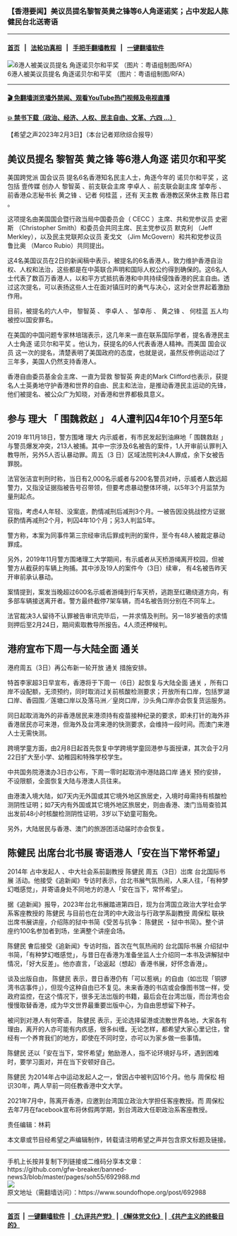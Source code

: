 ### 【香港要闻】美议员提名黎智英黄之锋等6人角逐诺奖；占中发起人陈健民台北送寄语
------------------------

#### [首页](https://github.com/gfw-breaker/banned-news3/blob/master/README.md) &nbsp;&nbsp;|&nbsp;&nbsp; [法轮功真相](https://github.com/begood0513/basic/blob/master/README.md)  &nbsp;&nbsp;|&nbsp;&nbsp; [手把手翻墙教程](https://github.com/gfw-breaker/guides/wiki)  &nbsp;&nbsp;|&nbsp;&nbsp; [一键翻墙软件](https://github.com/gfw-breaker/nogfw/blob/master/README.md)  



<div><img alt="6港人被美议员提名 角逐诺贝尔和平奖 （图片：粤语组制图/RFA）" src="https://img.soundofhope.org/2023-02/334cd7a4-a5dc-4739-a055-cff8be8ed5c4-1675395698962.jpg"/>
<br/><figcaption class="caption">
 6港人被美议员提名 角逐诺贝尔和平奖 （图片：粤语组制图/RFA）
</figcaption></div><hr/>

#### [ 🎬  免翻墙浏览墙外禁闻、观看YouTube热门视频及电视直播](https://github.com/gfw-breaker/HelloWorld)

#### [ 💥  禁书下载（政治、经济、人权、民主自由、文革、六四 ...）](https://github.com/gfw-breaker/books/blob/master/README.md)

<div><div class="Content__Wrapper sc-1bvya0-0 elmmKw article_body" itemprop="articleBody">
 <div id="post_place_1">
 </div>
 <p class="meta-top">
  <span class="meta">
   【希望之声2023年2月3日】（本台记者郑欣综合报导）
  </span>
 </p>
 <h2>
  <strong>
   美议员提名
   <ok href="/term/144108">
    黎智英
   </ok>
   <ok href="/term/1047">
    黄之锋
   </ok>
   等6港人角逐
   <ok href="/term/5316">
    诺贝尔和平奖
   </ok>
  </strong>
 </h2>
 <p>
  美国跨党派
  <ok href="/term/16511">
   国会议员
  </ok>
  提名6名香港知名民主人士，角逐今年的
  <ok href="/term/5316">
   诺贝尔和平奖
  </ok>
  ，这包括
  <ok href="/term/106190">
   壹传媒
  </ok>
  创办人
  <ok href="/term/144108">
   黎智英
  </ok>
  、前支联会主席
  <ok href="/term/40639">
   李卓人
  </ok>
  、前支联会副主席
  <ok href="/term/501218">
   邹幸彤
  </ok>
  、前香港众志秘书长
  <ok href="/term/1047">
   黄之锋
  </ok>
  、记者
  <ok href="/term/494930">
   何桂蓝
  </ok>
  ，还有
  <ok href="/term/6592">
   天主教
  </ok>
  香港教区荣休主教
  <ok href="/term/88245">
   陈日君
  </ok>
  。
 </p>
 <p>
  这项提名由美国国会暨行政当局中国委员会（
  <ok href="/term/9839">
   CECC
  </ok>
  ）主席、共和党参议员
  <ok href="/term/59040">
   史密斯
  </ok>
  （Christopher Smith）和委员会共同主席、民主党参议员
  <ok href="/term/485027">
   默克利
  </ok>
  （Jeff Merkley），以及民主党联邦众议员
  <ok href="/term/275350">
   麦戈文
  </ok>
  （Jim McGovern）和共和党参议员
  <ok href="/term/95309">
   鲁比奥
  </ok>
  （Marco Rubio）共同提出。
 </p>
 <p>
  这4名美国议员在2日的新闻稿中表示，被提名的6名香港人，致力维护香港自治权、人权和法治，这些都是在中英联合声明和国际人权公约得到确保的。这6名人士代表了数百万香港人，以和平方式抵抗香港和中共持续侵蚀香港的民主自由。透过这次提名，可以表扬这些人士在面对镇压时的勇气与决心，这对全世界起着激励作用。
 </p>
 <p>
  目前，被提名的六人中，
  <ok href="/term/144108">
   黎智英
  </ok>
  、
  <ok href="/term/40639">
   李卓人
  </ok>
  、
  <ok href="/term/501218">
   邹幸彤
  </ok>
  、
  <ok href="/term/1047">
   黄之锋
  </ok>
  、
  <ok href="/term/494930">
   何桂蓝
  </ok>
  五人均被控以国安罪名。
 </p>
 <p>
  在美国的中国问题专家林培瑞表示，这几年来一直在联系国际学者，提名香港民主人士角逐
  <ok href="/term/5316">
   诺贝尔和平奖
  </ok>
  。他认为，获提名的6人代表香港人精神。而美国
  <ok href="/term/16511">
   国会议员
  </ok>
  这一次的提名，清楚表明了美国政府的态度，也就是说，虽然反修例运动过了三年多，美国人仍然支持香港人。
 </p>
 <p>
  香港自由委员基金会主席、一直为营救
  <ok href="/term/144108">
   黎智英
  </ok>
  奔走的Mark Clifford也表示，获提名人士英勇地守护香港和世界的自由、民主和法治，是推动香港民主运动的先锋，他们被提名、被公众广为知晓，对香港和世界都极具意义。
 </p>
 <h2>
  <strong>
   参与
   <ok href="/term/197011">
    理大
   </ok>
   「
   <ok href="/term/83513">
    围魏救赵
   </ok>
   」 4人遭判囚4年10个月至5年
  </strong>
 </h2>
 <p>
  2019 年11月18日，警方围堵
  <ok href="/term/197011">
   理大
  </ok>
  内示威者，有市民发起到油麻地「
  <ok href="/term/83513">
   围魏救赵
  </ok>
  」与警员爆发冲突，213人被捕。其中一宗涉及6名被告的案件，1人开审前认罪判入教导所，另外5人否认暴动罪。周五（3 日）区域法院判决4人罪成，余下女被告罪脱。
 </p>
 <p>
  法官张洁宜判刑时称，当日有2,000名示威者与200名警员对峙，示威者人数远超警力，又指没证据指被告号召带领，但要考虑暴动整体环境，以5年3个月监禁为量刑起点。
 </p>
 <p>
  官指，考虑4人年轻、没案底，酌情减刑后减刑3个月。一被告因没挑战控方证据获酌情再减刑2个月，判囚4年10个月；另3人判监5年。
 </p>
 <p>
  警方称，本案为同事件第三宗经审讯后罪成判刑的案件，至今有48人被裁定暴动罪成。
 </p>
 <p>
  另外，2019年11月警方围堵理工大学期间，有示威者从天桥游绳离开校园，但被警方从截获的车辆上拘捕。其中涉及19人的案件今（3日）续审， 有4名被告昨天开审前承认暴动。
 </p>
 <p>
  案情提到，案发当晚超过600名示威者游绳到行车天桥，逃跑至红磡绕道方向，有多部车辆接送离开者。警方最终截停7架车辆，而4名被告则分别在不同车上。
 </p>
 <p>
  法官裁决3人留待不认罪被告审讯完毕后，一并求情及判刑。另一18岁被告的求情则押后至2月24日，期间索取教导所报告。4人须还柙候判。
 </p>
 <h2>
  <strong>
   港府宣布下周一与大陆全面
   <ok href="/term/565235">
    通关
   </ok>
  </strong>
 </h2>
 <p>
  港府周五（3日）再公布新一轮开放
  <ok href="/term/565235">
   通关
  </ok>
  措施安排。
 </p>
 <p>
  特首李家超3日早宣布，香港将于下周一（6日）起恢复与大陆全面
  <ok href="/term/565235">
   通关
  </ok>
  ，所有口岸不设配额，无须预约，同时取消过关前核酸检测要求；开放所有口岸，包括罗湖口岸、香园围／莲塘口岸以及落马洲／皇岗口岸，沙头角口岸亦会恢复货运服务。
 </p>
 <p>
  同日起取消海外的非香港居民来港须持有疫苗接种纪录的要求，即未打针的海外非香港居民亦可来港，但海外及台湾来港的快测要求，会维持一段时间。而澳门来港人士无需快测。
 </p>
 <p>
  跨境学童方面，由2月8日起首先恢复中学跨境学童回港参与面授课，其次会于2月22日扩大至小学、幼稚园和特殊学校学生。
 </p>
 <p>
  中共国务院港澳办3日亦公布，下周一零时起取消中港陆路口岸
  <ok href="/term/565235">
   通关
  </ok>
  预约安排，不设限额，全面恢复大陆与港澳人员往来。
 </p>
 <p>
  由港澳入境大陆，如7天内无外国或其它境外地区旅居史，入境时毋需持有核酸检测阴性证明；如7天内有外国或其它境外地区旅居史，则由香港、澳门当局查验其出发前48小时核酸检测阴性证明，3岁以下幼童可豁免。
 </p>
 <p>
  另外，大陆居民与香港、澳门的旅游团活动届时亦会恢复。
 </p>
 <h2>
  <strong>
   <ok href="/term/39780">
    陈健民
   </ok>
   出席台北书展 寄语港人「安在当下常怀希望」
  </strong>
 </h2>
 <p>
  2014年
  <ok href="/term/336967">
   占中发起人
  </ok>
  、中大社会系前副教授
  <ok href="/term/39780">
   陈健民
  </ok>
  周五（3日）岀席
  <ok href="/term/835119">
   台北国际书展
  </ok>
  活动。他接受《追新闻》专访时表示，台北书展气氛热闹，人来人往，「有种梦幻嘅感觉」，并寄语身处不同地方的港人「安在当下，常怀希望」。
 </p>
 <p>
  据《追新闻》报导，2023年台北书展踏进第四日，现为台湾国立政治大学社会学系客座教授的
  <ok href="/term/39780">
   陈健民
  </ok>
  与目前也在台湾的中大政治与行政学系副教授
  <ok href="/term/835122">
   周保松
  </ok>
  联袂岀席书展讲座，介绍陈的狱中书简《受苦与抗争：
  <ok href="/term/39780">
   陈健民
  </ok>
  ・狱中书简》。整个讲座约100名参加者到场，坐满整个讲座会场。
 </p>
 <p>
  <ok href="/term/39780">
   陈健民
  </ok>
  㑹后接受《追新闻》专访时指，首次在气氛热闹的
  <ok href="/term/835119">
   台北国际书展
  </ok>
  介绍狱中书简，「有种梦幻嘅感觉」，与昔日在香港为准备坐监人士介绍同一本书及讲解狱中情况，「好大反差」。他亦直言，「谂返起（想起）香港书展，好怀念香港」。
 </p>
 <p>
  谈及出版自由，
  <ok href="/term/39780">
   陈健民
  </ok>
  表示，昔日香港仍有「可以惹祸」的自由（如岀现「铜锣湾书店事件」），但现今这种自由已不复见。未来香港的书店或会像图书馆一样，受政府监控，在这个情况下，很多无法岀版的书籍，最后会在台湾岀版，而台湾也会慢慢取替香港，成为华文世界最重要岀版中心，为自由思想留下种子。
 </p>
 <p>
  被问到对港人有何寄语，
  <ok href="/term/39780">
   陈健民
  </ok>
  表示，无论选择留港或流散世界各地，大家各有理由，离开的人亦可能有内疚感，很多纠缠。无论怎样，都希望大家心里记住，曾经有一个养育我们的地方，即使在不同时空，亦可以为家乡做一些事情。
 </p>
 <p>
  <ok href="/term/39780">
   陈健民
  </ok>
  还以「安在当下，常怀希望」勉励港人，指不论环境好与坏，遇到困难时，要学习面对，并在当下安顿好自己。
 </p>
 <p>
  <ok href="/term/39780">
   陈健民
  </ok>
  为2014年占中运动发起人之一，曾因占中被判囚16个月。他与
  <ok href="/term/835122">
   周保松
  </ok>
  相识30年，两人早前一同任教香港中文大学。
 </p>
 <p>
  2021年7月中，陈离开香港，应邀到台湾国立政治大学担任客座教授。而
  <ok href="/term/835122">
   周保松
  </ok>
  去年7月在facebook宣布将休假两学期，到台湾政大任职政治系客座教授。
 </p>
 <p class="meta-btm">
  责任编辑：林莉
 </p>
 <p class="meta-btm">
  本文章或节目经希望之声编辑制作，转载请注明希望之声并包含原文标题及链接。
 </p>
</div>
</div>
<hr/>
手机上长按并复制下列链接或二维码分享本文章：<br/>
https://github.com/gfw-breaker/banned-news3/blob/master/pages/soh55/692988.md <br/>
<a href='https://github.com/gfw-breaker/banned-news3/blob/master/pages/soh55/692988.md'><img src='https://github.com/gfw-breaker/banned-news3/blob/master/pages/soh55/692988.md.png'/></a> <br/>
原文地址（需翻墙访问）：https://www.soundofhope.org/post/692988


------------------------
#### [首页](https://github.com/gfw-breaker/banned-news3/blob/master/README.md) &nbsp;|&nbsp; [一键翻墙软件](https://github.com/gfw-breaker/nogfw/blob/master/README.md) &nbsp;| [《九评共产党》](https://github.com/gfw-breaker/9ping.md/blob/master/README.md#九评之一评共产党是什么) | [《解体党文化》](https://github.com/gfw-breaker/jtdwh.md/blob/master/README.md) | [《共产主义的终极目的》](https://github.com/gfw-breaker/gczydzjmd.md/blob/master/README.md)


<img src='http://gfw-breaker.win/banned-news3/pages/soh55/692988.md' width='0px' height='0px'/>
